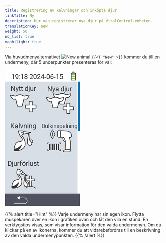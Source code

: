 ```yaml
---
title: Registrering av kalvningar och inköpta djur
linkTitle: Ny
description: Hur man registrerar nya djur på VitalControl-enheten.
translationKey: new
weight: 50
no_list: true
maphilight: true
---
```

Via huvudmenyalternativet <img src="/icons/main/new-animal.svg" width="35" align="bottom" alt="New animal" /> `{{<T "New" >}}` kommer du till en undermeny, där 5 underpunkter presenteras för val:

<img src="images/neuen.png" alt="VitalControl New" title="New" usemap="#workmap" class="maphilight" />

<map name="workmap">
  <area shape="rect" coords="3,40,116,160" alt="New animal" title="Hur man registrerar ett nytt djur med VitalControl-enheten&#10;Mus klick: öppna dokumentation" href="/sv/docs/new/animal/">
  <area shape="rect" coords="3,160,116,280" alt="Calving" title="Hur man registrerar en ny kalvning med VitalControl-enheten&#10;Mus klick: öppna dokumentation" href="/sv/docs/new/calving/">
  <area shape="rect" coords="3,280,116,399" alt="Animal loss" title="Hur man registrerar förlusten av ett djur med VitalControl-enheten&#10;Mus klick: öppna dokumentation" href="/sv/docs/new/animal-loss/">

  <area shape="rect" coords="116,40,230,160" alt="New animals" title="Hur man skapar flera nya djur på VitalControl-enheten med en enda åtgärd&#10;Mus klick: öppna dokumentation" href="/sv/docs/new/animals/">
  <area shape="rect" coords="116,160,230,280" alt="Bulk recording" title="Använd streckkodsläsaren för att registrera en mängd djur&#10;Mus klick: öppna dokumentation" href="/sv/docs/new/bulk-recording/">

  <area shape="rect" coords="1,401,100,439" alt="Back" title="Hoppa tillbaka en nivå&#10;Mus klick: till dokumentationen" href="/sv/docs/menu/mainmenu/">
</map>

{{% alert title="Hint" %}}
Varje undermeny har sin egen ikon. Flytta muspekaren över en ikon i grafiken ovan och låt den vila en stund. En verktygstips visas, som visar information för den valda undermenyn. Om du klickar på en av ikonerna, kommer du att vidarebefordras till en beskrivning av den valda undermenypunkten.
{{% /alert %}}


